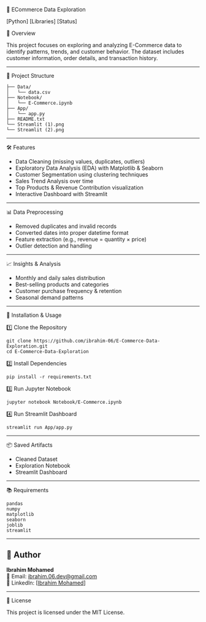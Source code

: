 🛒 ECommerce Data Exploration

[Python]
[Libraries]
[Status]

📌 Overview

This project focuses on exploring and analyzing E-Commerce data to
identify patterns, trends, and customer behavior.
The dataset includes customer information, order details, and
transaction history.

------------------------------------------------------------------------

📂 Project Structure

    ├── Data/
    │   └── data.csv
    ├── Notebook/
    │   └── E-Commerce.ipynb
    ├── App/
    │   └── app.py 
    ├── README.txt
    └── Streamlit (1).png
    └── Streamlit (2).png

------------------------------------------------------------------------

🛠️ Features

-   Data Cleaning (missing values, duplicates, outliers)
-   Exploratory Data Analysis (EDA) with Matplotlib & Seaborn
-   Customer Segmentation using clustering techniques
-   Sales Trend Analysis over time
-   Top Products & Revenue Contribution visualization
-   Interactive Dashboard with Streamlit

------------------------------------------------------------------------

📊 Data Preprocessing

-   Removed duplicates and invalid records
-   Converted dates into proper datetime format
-   Feature extraction (e.g., revenue = quantity × price)
-   Outlier detection and handling

------------------------------------------------------------------------

📈 Insights & Analysis

-   Monthly and daily sales distribution
-   Best-selling products and categories
-   Customer purchase frequency & retention
-   Seasonal demand patterns

------------------------------------------------------------------------

🚀 Installation & Usage

1️⃣ Clone the Repository

    git clone https://github.com/ibrahim-06/E-Commerce-Data-Exploration.git
    cd E-Commerce-Data-Exploration

2️⃣ Install Dependencies

    pip install -r requirements.txt

3️⃣ Run Jupyter Notebook

    jupyter notebook Notebook/E-Commerce.ipynb

4️⃣ Run Streamlit Dashboard

    streamlit run App/app.py

------------------------------------------------------------------------

📦 Saved Artifacts

-   Cleaned Dataset
-   Exploration Notebook
-   Streamlit Dashboard

------------------------------------------------------------------------

📚 Requirements

    pandas
    numpy
    matplotlib
    seaborn
    joblib
    streamlit

------------------------------------------------------------------------

## 👤 Author
**Ibrahim Mohamed**  
📧 Email: ibrahim.06.dev@gmail.com  
🔗 LinkedIn: [[Ibrahim Mohamed](https://www.linkedin.com/in/ibrahim-mohamed-211-)]

------------------------------------------------------------------------

📜 License

This project is licensed under the MIT License.
